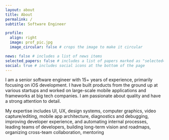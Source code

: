 ```yaml
---
layout: about
title: About
permalink: /
subtitle: Software Engineer

profile:
  align: right
  image: prof_pic.jpg
  image_circular: false # crops the image to make it circular

news: false # includes a list of news items
selected_papers: false # includes a list of papers marked as "selected={true}"
social: true # includes social icons at the bottom of the page
---
```


I am a senior software engineer with 15+ years of experience, primarily focusing on iOS development. I have built products from the ground up at various startups and worked on large-scale mobile applications and frameworks at big tech companies. I am passionate about quality and have a strong attention to detail.

My expertise includes UI, UX, design systems, computer graphics, video capture/editing, mobile app architecture, diagnostics and debugging, improving developer experience, and automating internal processes, leading teams of developers, building long-term vision and roadmaps, organizing cross-team collaboration, mentoring
